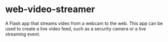 # web-video-streamer
A Flask app that streams video from a webcam to the web. This app can be used to create a live video feed, such as a security camera or a live streaming event.
